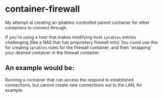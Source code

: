 # container-firewall
My attempt at creating an iptables-controlled parent container for other containers to connect through.

If you're using a host that makes modifying host `iptables` entries challenging (like a NAS that has proprietary firewall inits)
You could use this for creating `iptables` rules for the firewall container, and then 'wrapping' your desired container in the firewall container

## An example would be:
Running a container that can access the respond to established connections, but cannot create new connections out to the LAN, for example.
